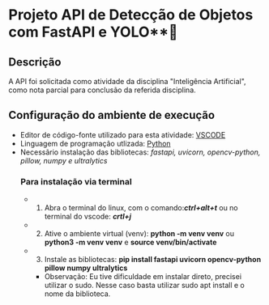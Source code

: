 # Projeto API de Detecção de Objetos com FastAPI e YOLO**🚀
## Descrição
A API foi solicitada como atividade da disciplina "Inteligência Artificial", como nota parcial para conclusão da referida disciplina.

## Configuração do ambiente de execução
* Editor de código-fonte utilizado para esta atividade: [VSCODE](https://code.visualstudio.com/Download)
* Linguagem de programação utlizada: [Python](https://www.python.org/downloads/)
* Necessãrio instalação das bibliotecas: _fastapi, uvicorn, opencv-python, pillow, numpy e ultralytics_
    ### Para instalação via terminal
     * 1. Abra o terminal do linux, com o comando:**_ctrl+alt+t_** ou no terminal do vscode: **_crtl+j_**
     * 2. Ative o ambiente virtual (venv):  **python -m venv venv**  ou **python3 -m venv venv**  e   **source venv/bin/activate**
     * 3. Instale as bibliotecas: **pip install fastapi uvicorn opencv-python pillow numpy ultralytics**
        * Observação: Eu tive dificuldade em instalar direto, precisei utilizar o sudo. Nesse caso basta utilizar sudo apt install e o nome da biblioteca.

    